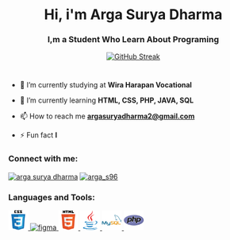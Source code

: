 <h1 align="center">Hi, i'm Arga Surya Dharma</h1>
<h3 align="center">I,m a Student Who Learn About Programing</h3>

<div align="center">
  
[![GitHub Streak](https://streak-stats.demolab.com?user=argasurya02&theme=highcontrast&locale=id&date_format=j%20M%5B%20Y%5D&mode=weekly)](https://git.io/streak-stats)

</div>
<h1></h1>

- 🔭 I’m currently studying at **Wira Harapan Vocational**

- 🌱 I’m currently learning **HTML, CSS, PHP, JAVA, SQL**

- 📫 How to reach me **argasuryadharma2@gmail.com**

- ⚡ Fun fact **I**

<h3 align="left">Connect with me:</h3>
<p align="left">
<a href="https://fb.com/arga surya dharma" target="blank"><img align="center" src="https://raw.githubusercontent.com/rahuldkjain/github-profile-readme-generator/master/src/images/icons/Social/facebook.svg" alt="arga surya dharma" height="30" width="40" /></a>
<a href="https://instagram.com/arga_s96" target="blank"><img align="center" src="https://raw.githubusercontent.com/rahuldkjain/github-profile-readme-generator/master/src/images/icons/Social/instagram.svg" alt="arga_s96" height="30" width="40" /></a>
</p>

<h3 align="left">Languages and Tools:</h3>
<p align="left"> <a href="https://www.w3schools.com/css/" target="_blank" rel="noreferrer"> <img src="https://raw.githubusercontent.com/devicons/devicon/master/icons/css3/css3-original-wordmark.svg" alt="css3" width="40" height="40"/> </a> <a href="https://www.figma.com/" target="_blank" rel="noreferrer"> <img src="https://www.vectorlogo.zone/logos/figma/figma-icon.svg" alt="figma" width="40" height="40"/> </a> <a href="https://www.w3.org/html/" target="_blank" rel="noreferrer"> <img src="https://raw.githubusercontent.com/devicons/devicon/master/icons/html5/html5-original-wordmark.svg" alt="html5" width="40" height="40"/> </a> <a href="https://www.java.com" target="_blank" rel="noreferrer"> <img src="https://raw.githubusercontent.com/devicons/devicon/master/icons/java/java-original.svg" alt="java" width="40" height="40"/> </a> <a href="https://www.mysql.com/" target="_blank" rel="noreferrer"> <img src="https://raw.githubusercontent.com/devicons/devicon/master/icons/mysql/mysql-original-wordmark.svg" alt="mysql" width="40" height="40"/> </a> <a href="https://www.php.net" target="_blank" rel="noreferrer"> <img src="https://raw.githubusercontent.com/devicons/devicon/master/icons/php/php-original.svg" alt="php" width="40" height="40"/> </a> </p>
